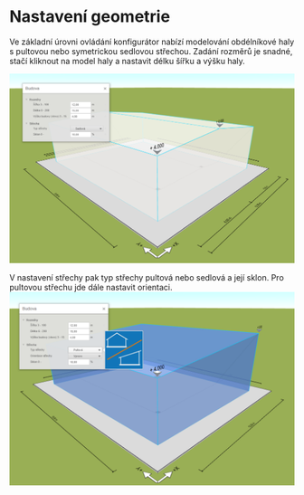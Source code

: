 
# Nastavení geometrie

Ve základní úrovni ovládání konfigurátor nabízí modelování obdélníkové haly s pultovou nebo symetrickou sedlovou střechou. Zadání rozměrů je snadné, stačí kliknout na model haly a nastavit délku šířku a výšku haly. 

![image](img/224332188-b132b990-1894-4838-9e46-e0ea62455844.png)

V nastavení střechy pak typ střechy pultová nebo sedlová a její sklon. Pro pultovou střechu jde dále nastavit orientaci.
![image](img/224332354-b8bab3ec-dba7-401a-991e-d82ffc9b8298.png)

